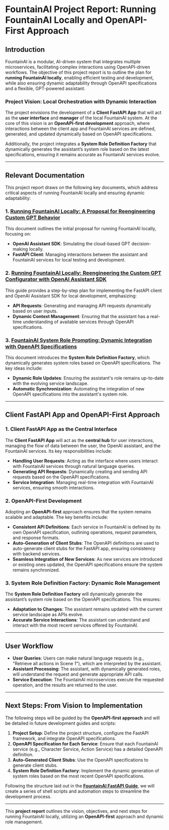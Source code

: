 # FountainAI Project Report: Running FountainAI Locally and OpenAPI-First Approach

## Introduction

FountainAI is a modular, AI-driven system that integrates multiple microservices, facilitating complex interactions using OpenAPI-driven workflows. The objective of this project report is to outline the plan for **running FountainAI locally**, enabling efficient testing and development, while also ensuring dynamic adaptability through OpenAPI specifications and a flexible, GPT-powered assistant.

### Project Vision: Local Orchestration with Dynamic Interaction

The project envisions the development of a **Client FastAPI App** that will act as the **user interface** and **manager** of the local FountainAI system. At the core of this vision is an **OpenAPI-first development** approach, where interactions between the client app and FountainAI services are defined, generated, and updated dynamically based on OpenAPI specifications.

Additionally, the project integrates a **System Role Definition Factory** that dynamically generates the assistant’s system role based on the latest specifications, ensuring it remains accurate as FountainAI services evolve.

---

## Relevant Documentation

This project report draws on the following key documents, which address critical aspects of running FountainAI locally and ensuring dynamic adaptability:

### 1. **[Running FountainAI Locally: A Proposal for Reengineering Custom GPT Behavior](https://github.com/Contexter/FountainAI/blob/main/Project%20Report%20by%20Date/Proposal/Running%20FountainAI%20Locally_%20A%20Proposal%20for%20Reengineering%20Custom%20GPT%20Behavior.md)**

This document outlines the initial proposal for running FountainAI locally, focusing on:
- **OpenAI Assistant SDK**: Simulating the cloud-based GPT decision-making locally.
- **FastAPI Client**: Managing interactions between the assistant and FountainAI services for local testing and development.

### 2. **[Running FountainAI Locally: Reengineering the Custom GPT Configurator with OpenAI Assistant SDK](https://github.com/Contexter/FountainAI/blob/main/Workbooks/Running%20FountainAI%20Locally_%20Reengineering%20the%20Custom%20GPT%20Configurator%20with%20OpenAI%20Assistant%20SDK.md)**

This guide provides a step-by-step plan for implementing the FastAPI client and OpenAI Assistant SDK for local development, emphasizing:
- **API Requests**: Generating and managing API requests dynamically based on user inputs.
- **Dynamic Context Management**: Ensuring that the assistant has a real-time understanding of available services through OpenAPI specifications.

### 3. **[FountainAI System Role Prompting: Dynamic Integration with OpenAPI Specifications](https://github.com/Contexter/FountainAI/blob/main/Workbooks/FountainAI%20System%20Role%20Prompting_%20Dynamic%20Integration%20with%20OpenAPI%20Specifications.md)**

This document introduces the **System Role Definition Factory**, which dynamically generates system roles based on OpenAPI specifications. The key ideas include:
- **Dynamic Role Updates**: Ensuring the assistant's role remains up-to-date with the evolving service landscape.
- **Automatic Synchronization**: Automating the integration of new OpenAPI specifications into the assistant's system role.

---

## Client FastAPI App and OpenAPI-First Approach

### 1. **Client FastAPI App as the Central Interface**

The **Client FastAPI App** will act as the **central hub** for user interactions, managing the flow of data between the user, the OpenAI assistant, and the FountainAI services. Its key responsibilities include:
- **Handling User Requests**: Acting as the interface where users interact with FountainAI services through natural language queries.
- **Generating API Requests**: Dynamically creating and sending API requests based on the OpenAPI specifications.
- **Service Integration**: Managing real-time integration with FountainAI services, ensuring smooth interactions.

### 2. **OpenAPI-First Development**

Adopting an **OpenAPI-first** approach ensures that the system remains scalable and adaptable. The key benefits include:
- **Consistent API Definitions**: Each service in FountainAI is defined by its own OpenAPI specification, outlining operations, request parameters, and response formats.
- **Auto-Generation of Client Stubs**: The OpenAPI definitions are used to auto-generate client stubs for the FastAPI app, ensuring consistency with backend services.
- **Seamless Integration of New Services**: As new services are introduced or existing ones updated, the OpenAPI specifications ensure the system remains synchronized.

### 3. **System Role Definition Factory: Dynamic Role Management**

The **System Role Definition Factory** will dynamically generate the assistant’s system role based on the OpenAPI specifications. This ensures:
- **Adaptation to Changes**: The assistant remains updated with the current service landscape as APIs evolve.
- **Accurate Service Interactions**: The assistant can understand and interact with the most recent services offered by FountainAI.

---

## User Workflow

- **User Queries**: Users can make natural language requests (e.g., "Retrieve all actions in Scene 1"), which are interpreted by the assistant.
- **Assistant Processing**: The assistant, with dynamically generated roles, will understand the request and generate appropriate API calls.
- **Service Execution**: The FountainAI microservices execute the requested operation, and the results are returned to the user.

---

## Next Steps: From Vision to Implementation

The following steps will be guided by the **OpenAPI-first approach** and will be detailed in future development guides and scripts:

1. **Project Setup**: Define the project structure, configure the FastAPI framework, and integrate OpenAPI specifications.
2. **OpenAPI Specification for Each Service**: Ensure that each FountainAI service (e.g., Character Service, Action Service) has a detailed OpenAPI definition.
3. **Auto-Generated Client Stubs**: Use the OpenAPI specifications to generate client stubs.
4. **System Role Definition Factory**: Implement the dynamic generation of system roles based on the most recent OpenAPI specifications.

Following the structure laid out in the **[FountainAI FastAPI Guide](https://github.com/Contexter/FountainAI/blob/main/Workbooks/FountainAI%20FastAPI%20Guide.md)**, we will create a series of shell scripts and automation steps to streamline the development process.

---

This **project report** outlines the vision, objectives, and next steps for running FountainAI locally, utilizing an **OpenAPI-first** approach and dynamic role management.